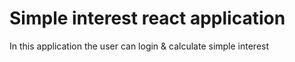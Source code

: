 # Simple interest react application

In this application the user can login & calculate simple interest
